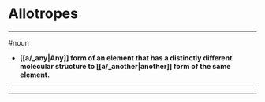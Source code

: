 # Allotropes
---
#noun
- **[[a/_any|Any]] form of an element that has a distinctly different molecular structure to [[a/_another|another]] form of the same element.**
---
---
